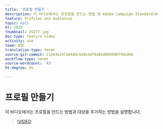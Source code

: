 ```yaml
---
title: '프로필 만들기 '
description: 이 비디오에서는 프로필을 만드는 방법 및 Adobe Campaign Standard(ACS)의 대상자에게 프로필을 추가하는 방법을 설명합니다
feature: Profiles and Audiences
topic: null
kt: 1820
thumbnail: 25277.jpg
doc-type: feature video
activity: use
team: DOC
translation-type: tm+mt
source-git-commit: 11263e247184ddc6a8e3df6a8ed0899907fbb366
workflow-type: tm+mt
source-wordcount: '43'
ht-degree: 6%

---
```



# 프로필 만들기

이 비디오에서는 프로필을 만드는 방법과 대상을 추가하는 방법을 설명합니다.

>[!VIDEO](https://video.tv.adobe.com/v/25277/?quality=12)
